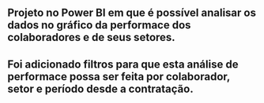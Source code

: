 ## Projeto no Power BI em que é possível analisar os dados no gráfico da performace dos colaboradores e de seus setores. 
## Foi adicionado filtros para que esta análise de performace possa ser feita por colaborador, setor e período desde a contratação.